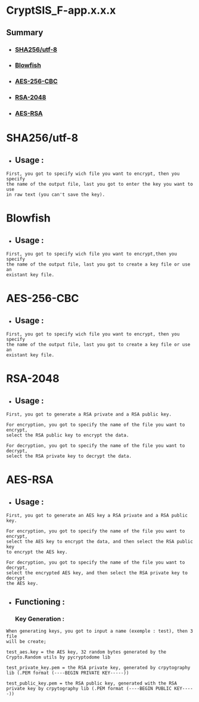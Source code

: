 # CryptSIS_F-app.x.x.x

## Summary

- ### [SHA256/utf-8](https://github.com/Retr0Kr0dy/CryptSIS/tree/main/Full_version#sha256utf-8-1)
  
- ### [Blowfish](https://github.com/Retr0Kr0dy/CryptSIS/blob/main/Full_version/README.md#blowfish-1)
  
- ### [AES-256-CBC](https://github.com/Retr0Kr0dy/CryptSIS/blob/main/Full_version/README.md#aes-256-cbc-1)
  
- ### [RSA-2048](https://github.com/Retr0Kr0dy/CryptSIS/blob/main/Full_version/README.md#rsa-2048-1)

- ### [AES-RSA](https://github.com/Retr0Kr0dy/CryptSIS/blob/main/Full_version/README.md#aes-rsa-1)

# SHA256/utf-8

- ## Usage :

```
First, you got to specify wich file you want to encrypt, then you specify 
the name of the output file, last you got to enter the key you want to use 
in raw text (you can't save the key).
```

# Blowfish

- ## Usage :

```
First, you got to specify wich file you want to encrypt,then you specify 
the name of the output file, last you got to create a key file or use an 
existant key file.  
```

# AES-256-CBC

- ## Usage :

```
First, you got to specify wich file you want to encrypt, then you specify 
the name of the output file, last you got to create a key file or use an 
existant key file.    
```

# RSA-2048

- ## Usage :

```
First, you got to generate a RSA private and a RSA public key.

For encryption, you got to specify the name of the file you want to encrypt, 
select the RSA public key to encrypt the data.

For decryption, you got to specify the name of the file you want to decrypt, 
select the RSA private key to decrypt the data.
```

# AES-RSA

- ## Usage :

```
First, you got to generate an AES key a RSA private and a RSA public key.

For encryption, you got to specify the name of the file you want to encrypt, 
select the AES key to encrypt the data, and then select the RSA public key 
to encrypt the AES key.

For decryption, you got to specify the name of the file you want to decrypt, 
select the encrypted AES key, and then select the RSA private key to decrypt 
the AES key.
```

- ## Functioning :

  ### Key Generation :
  
```
When generating keys, you got to input a name (exemple : test), then 3 file
will be create;

test_aes.key = the AES key, 32 random bytes generated by the Crypto.Random utils by pycryptodome lib

test_private_key.pem = the RSA private key, generated by crpytography lib (.PEM format (----BEGIN PRIVATE KEY-----))

test_public_key.pem = the RSA public key, generated with the RSA private key by crpytography lib (.PEM format (----BEGIN PUBLIC KEY-----))
```
